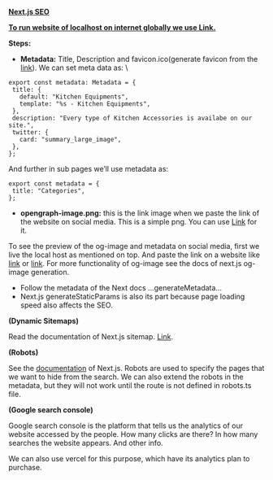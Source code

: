 **<span style="text-decoration:underline;">Next.js SEO</span>**

**<span style="text-decoration:underline;">To run website of localhost on internet globally we use [Link](docs.srv.us).</span>**

**Steps:**



* **Metadata:** Title, Description and favicon.ico(generate favicon from the [link](realfavicongenerator.net)). We can set meta data as: \



```
export const metadata: Metadata = {
 title: {
   default: "Kitchen Equipments",
   template: "%s - Kitchen Equipments",
 },
 description: "Every type of Kitchen Accessories is availabe on our site.",
 twitter: {
   card: "summary_large_image",
 },
};
```


And further in sub pages we’ll use metadata as:


```
export const metadata = {
 title: "Categories",
};

```



* **opengraph-image.png:** this is the link image when we paste the link of the website on social media. This is a simple png. You can use [Link](gimp.org) for it.


To see the preview of the og-image and metadata on social media, first we live the local host as mentioned on top. And paste the link on a website like [link](socialsharepreview.com)  or [link](opengraph.xyz).  For more functionality of og-image see the docs of next.js og-image generation.



* Follow the metadata of the Next docs …generateMetadata…
* Next.js generateStaticParams is also its part because page loading speed also affects the SEO.

**(Dynamic Sitemaps)**

Read the documentation of Next.js sitemap. [Link](https://nextjs.org/docs/app/api-reference/file-conventions/metadata/sitemap).


**(Robots)**

See the [documentation](https://nextjs.org/docs/app/api-reference/file-conventions/metadata/robots) of Next.js. Robots are used to specify the pages that we want to hide from the search. We can also extend the robots in the metadata, but they will not work until the route is not defined in robots.ts file.

**(Google search console)**

Google search console is the platform that tells us the analytics of our website accessed by the people. How many clicks are there? In how many searches the website appears. And other info.

We can also use vercel for this purpose, which have its analytics plan to purchase.
